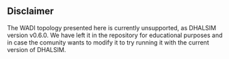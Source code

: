 ## Disclaimer

The WADI topology presented here is currently unsupported, as DHALSIM version v0.6.0. We have left it in the repository for educational purposes and in case the comunity wants to modify it to try running it with the current version of DHALSIM.